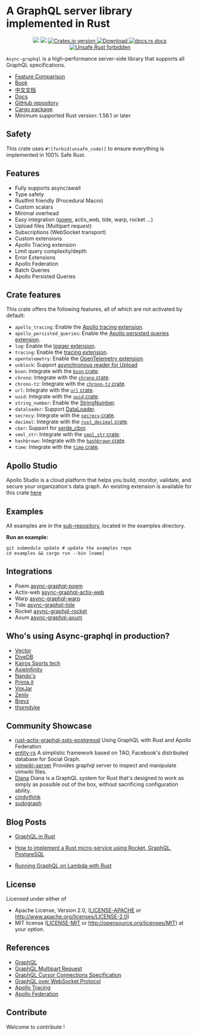 # A GraphQL server library implemented in Rust

<div align="center">
  <!-- CI -->
  <img src="https://github.com/async-graphql/async-graphql/workflows/CI/badge.svg" />
  <!-- codecov -->
  <img src="https://codecov.io/gh/async-graphql/async-graphql/branch/master/graph/badge.svg" />
  <!-- Crates version -->
  <a href="https://crates.io/crates/async-graphql">
    <img src="https://img.shields.io/crates/v/async-graphql.svg?style=flat-square"
    alt="Crates.io version" />
  </a>
  <!-- Downloads -->
  <a href="https://crates.io/crates/async-graphql">
    <img src="https://img.shields.io/crates/d/async-graphql.svg?style=flat-square"
      alt="Download" />
  </a>
  <!-- docs.rs docs -->
  <a href="https://docs.rs/async-graphql">
    <img src="https://img.shields.io/badge/docs-latest-blue.svg?style=flat-square"
      alt="docs.rs docs" />
  </a>
  <a href="https://github.com/rust-secure-code/safety-dance/">
    <img src="https://img.shields.io/badge/unsafe-forbidden-success.svg?style=flat-square"
      alt="Unsafe Rust forbidden" />
  </a>
</div>

`Async-graphql` is a high-performance server-side library that supports all GraphQL specifications.

* [Feature Comparison](feature-comparison.md)
* [Book](https://async-graphql.github.io/async-graphql/en/index.html)
* [中文文档](https://async-graphql.github.io/async-graphql/zh-CN/index.html)
* [Docs](https://docs.rs/async-graphql)
* [GitHub repository](https://github.com/async-graphql/async-graphql)
* [Cargo package](https://crates.io/crates/async-graphql)
* Minimum supported Rust version: 1.56.1 or later

## Safety

This crate uses `#![forbid(unsafe_code)]` to ensure everything is implemented in 100% Safe Rust.

## Features

* Fully supports async/await
* Type safety
* Rustfmt friendly (Procedural Macro)
* Custom scalars
* Minimal overhead
* Easy integration ([poem](https://crates.io/crates/poem), actix_web, tide, warp, rocket ...)
* Upload files (Multipart request)
* Subscriptions (WebSocket transport)
* Custom extensions
* Apollo Tracing extension
* Limit query complexity/depth
* Error Extensions
* Apollo Federation
* Batch Queries
* Apollo Persisted Queries

## Crate features

This crate offers the following features, all of which are not activated by default:

- `apollo_tracing`: Enable the [Apollo tracing extension](extensions/struct.ApolloTracing.html).
- `apollo_persisted_queries`: Enable the [Apollo persisted queries extension](extensions/apollo_persisted_queries/struct.ApolloPersistedQueries.html).
- `log`: Enable the [logger extension](extensions/struct.Logger.html).
- `tracing`: Enable the [tracing extension](extensions/struct.Tracing.html).
- `opentelemetry`: Enable the [OpenTelemetry extension](extensions/struct.OpenTelemetry.html).
- `unblock`: Support [asynchronous reader for Upload](types/struct.Upload.html)
- `bson`: Integrate with the [`bson` crate](https://crates.io/crates/bson).
- `chrono`: Integrate with the [`chrono` crate](https://crates.io/crates/chrono).
- `chrono-tz`: Integrate with the [`chrono-tz` crate](https://crates.io/crates/chrono-tz).
- `url`: Integrate with the [`url` crate](https://crates.io/crates/url).
- `uuid`: Integrate with the [`uuid` crate](https://crates.io/crates/uuid).
- `string_number`: Enable the [StringNumber](types/struct.StringNumber.html).
- `dataloader`: Support [DataLoader](dataloader/struct.DataLoader.html).
- `secrecy`: Integrate with the [`secrecy` crate](https://crates.io/crates/secrecy).
- `decimal`: Integrate with the [`rust_decimal` crate](https://crates.io/crates/rust_decimal).
- `cbor`: Support for [serde_cbor](https://crates.io/crates/serde_cbor).
- `smol_str`: Integrate with the [`smol_str` crate](https://crates.io/crates/smol_str).
- `hashbrown`: Integrate with the [`hashbrown` crate](https://github.com/rust-lang/hashbrown).
- `time`: Integrate with the [`time` crate](https://github.com/time-rs/time).

## Apollo Studio

Apollo Studio is a cloud platform that helps you build, monitor, validate, and secure your organization's data graph.
An existing extension is available for this crate [here](https://github.com/async-graphql/async_graphql_apollo_studio_extension)

## Examples

All examples are in the [sub-repository](https://github.com/async-graphql/examples), located in the examples directory.

**Run an example:**

```shell
git submodule update # update the examples repo
cd examples && cargo run --bin [name]
```

## Integrations

* Poem [async-graphql-poem](https://crates.io/crates/async-graphql-poem)
* Actix-web [async-graphql-actix-web](https://crates.io/crates/async-graphql-actix-web)
* Warp [async-graphql-warp](https://crates.io/crates/async-graphql-warp)
* Tide [async-graphql-tide](https://crates.io/crates/async-graphql-tide)
* Rocket [async-graphql-rocket](https://github.com/async-graphql/async-graphql/tree/master/integrations/rocket)
* Axum [async-graphql-axum](https://github.com/async-graphql/async-graphql/tree/master/integrations/axum)

## Who's using Async-graphql in production?

- [Vector](https://vector.dev/)
- [DiveDB](https://divedb.net)
- [Kairos Sports tech](https://kairostech.io/)
- [AxieInfinity](https://axieinfinity.com/)
- [Nando's](https://www.nandos.co.uk/)
- [Prima.it](https://www.prima.it/)
- [VoxJar](https://voxjar.com/)
- [Zenly](https://zen.ly/)
- [Brevz](https://brevz.io/)
- [thorndyke](https://www.thorndyke.ai/)

## Community Showcase

- [rust-actix-graphql-sqlx-postgresql](https://github.com/camsjams/rust-actix-graphql-sqlx-postgresql)
  Using GraphQL with Rust and Apollo Federation
- [entity-rs](https://github.com/chipsenkbeil/entity-rs) A simplistic framework based on TAO, Facebook's distributed database for Social Graph.
- [vimwiki-server](https://github.com/chipsenkbeil/vimwiki-rs/tree/master/vimwiki-server) Provides graphql server to inspect and manipulate vimwiki files.
- [Diana](https://github.com/arctic-hen7/diana) Diana is a GraphQL system for Rust that's designed to work as simply as possible out of the box, without sacrificing configuration ability.
- [cindythink](https://www.cindythink.com/)
- [sudograph](https://github.com/sudograph/sudograph)

## Blog Posts

- [GraphQL in Rust](https://romankudryashov.com/blog/2020/12/graphql-rust/)

- [How to implement a Rust micro-service using Rocket, GraphQL, PostgreSQL](https://lionkeng.medium.com/how-to-implement-a-rust-micro-service-using-rocket-graphql-postgresql-a3f455f2ae8b)

- [Running GraphQL on Lambda with Rust](https://dylananthony.com/posts/graphql-lambda-rust)

## License

Licensed under either of

* Apache License, Version 2.0,
  ([LICENSE-APACHE](./LICENSE-APACHE) or http://www.apache.org/licenses/LICENSE-2.0)
* MIT license ([LICENSE-MIT](./LICENSE-MIT) or http://opensource.org/licenses/MIT)
  at your option.

## References

* [GraphQL](https://graphql.org)
* [GraphQL Multipart Request](https://github.com/jaydenseric/graphql-multipart-request-spec)
* [GraphQL Cursor Connections Specification](https://facebook.github.io/relay/graphql/connections.htm)
* [GraphQL over WebSocket Protocol](https://github.com/apollographql/subscriptions-transport-ws/blob/master/PROTOCOL.md)
* [Apollo Tracing](https://github.com/apollographql/apollo-tracing)
* [Apollo Federation](https://www.apollographql.com/docs/apollo-server/federation/introduction)

## Contribute

Welcome to contribute !

